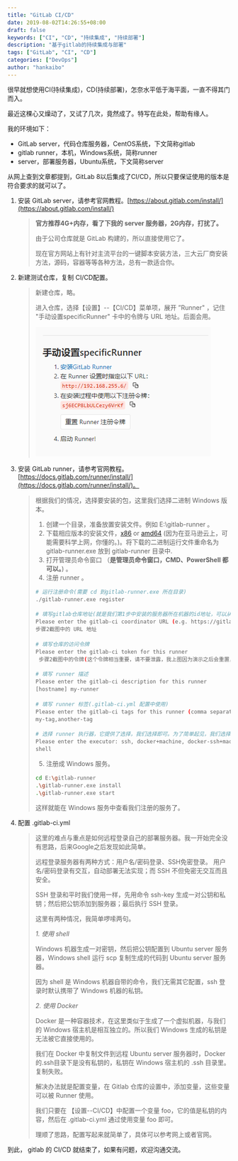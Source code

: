 ```yaml
---
title: "GitLab CI/CD"
date: 2019-08-02T14:26:55+08:00
draft: false
keywords: ["CI", "CD", "持续集成", "持续部署"]
description: "基于gitlab的持续集成与部署"
tags: ["GitLab", "CI", "CD"]
categories: ["DevOps"]
author: "hankaibo"
---
```

很早就想使用CI(持续集成)，CD(持续部署)，怎奈水平低于海平面，一直不得其门而入。

最近这棵心又燥动了，又试了几次，竟然成了。特写在此处，帮助有缘人。

我的环境如下：

- GitLab server，代码仓库服务器，CentOS系统，下文简称gitlab
- gitlab runner，本机，Windows系统，简称runner
- server，部署服务器，Ubuntu系统，下文简称server

从网上查到文章都提到，GitLab 8以后集成了CI/CD，所以只要保证使用的版本是符合要求的就可以了。

1. 安装 GitLab server，请参考官网教程。[https://about.gitlab.com/install/](https://about.gitlab.com/install/)
    > **官方推荐4G+内存，看了下我的 server 服务器，2G内存，打扰了。**
    > 
    > 由于公司仓库就是 GitLab 构建的，所以直接使用它了。
    > 
    > 现在官方网站上有针对主流平台的一键脚本安装方法，三大云厂商安装方法，源码，容器等等各种方法，总有一款适合你。

2. 新建测试仓库，复制 CI/CD配置。
   > 新建仓库，略。
   >
   > 进入仓库，选择【设置】--【CI/CD】菜单项，展开 ”Runner" ，记住 "手动设置specificRunner" 卡中的令牌与 URL 地址。后面会用。
   >
   > ![specificRunner](/img/gitlab-cicd.png "specificRunner")

3. 安装 GitLab runner，请参考官网教程。[https://docs.gitlab.com/runner/install/](https://docs.gitlab.com/runner/install/)。
    > 根据我们的情况，选择要安装的包，这里我们选择二进制 Windows 版本。
    >
    > 1. 创建一个目录，准备放置安装文件。例如 E:\gitlab-runner 。
    > 2. 下载相应版本的安装文件，[x86](https://gitlab-runner-downloads.s3.amazonaws.com/latest/binaries/gitlab-runner-windows-386.exe) or [amd64](https://gitlab-runner-downloads.s3.amazonaws.com/latest/binaries/gitlab-runner-windows-amd64.exe) (因为在亚马逊云上，可能需要科学上网，你懂的。)。将下载的二进制运行文件重命名为 gitlab-runner.exe 放到 gitlab-runner 目录中.
    > 3. 打开管理员命令窗口 （**是管理员命令窗口，CMD、PowerShell 都可以。**) 。
    > 4. 注册 runner 。
    > ``` bash
    > # 运行注册命令(需要 cd 到gitlab-runner.exe 所在目录)
    > ./gitlab-runner.exe register
    > 
    > # 填写gitlab仓库地址(就是我们第1步中安装的服务器所在机器的id地址，可以从第2步的截图中获取)
    > Please enter the gitlab-ci coordinator URL (e.g. https://gitlab.com )
    > 步骤2截图中的 URL 地址
    > 
    > # 填写仓库的访问令牌
    > Please enter the gitlab-ci token for this runner
    >  步骤2截图中的令牌(这个令牌相当重要，请不要泄露，我上图因为演示之后会重置，就懒得马赛克了。)
    > 
    > # 填写 runner 描述
    > Please enter the gitlab-ci description for this runner
    > [hostname] my-runner
    > 
    > # 填写 runner 标签(.gitlab-ci.yml 配置中使用)
    > Please enter the gitlab-ci tags for this runner (comma separated):
    > my-tag,another-tag
    > 
    > # 选择 runner 执行器，它提供了选择，我们选择即可。为了简单起见，我们选择shell。 
    > Please enter the executor: ssh, docker+machine, docker-ssh+machine, kubernetes, docker, parallels, virtualbox, docker-ssh, shell:
    > shell
    > ```
    > 5. 注册成 Windows 服务。
    > ```bash
    > cd E:\gitlab-runner
    > .\gitlab-runner.exe install
    > .\gitlab-runner.exe start
    > ```
    > 这样就能在 Windows 服务中查看我们注册的服务了。

4. 配置 .gitlab-ci.yml 
    > 这里的难点与重点是如何远程登录自己的部署服务器。我一开始完全没有思路，后来Google之后发现如此简单。
    > 
    > 远程登录服务器有两种方式：用户名/密码登录、SSH免密登录。 用户名/密码登录有交互，自动部署无法实现；而 SSH 不但免密无交互而且安全。
    >
    > SSH 登录和平时我们使用一样，先用命令 ssh-key 生成一对公钥和私钥；然后把公钥添加到服务器；最后执行 SSH 登录。
    >
    > 这里有两种情况，我简单啰嗦两句。
    > 
    > *1. 使用 shell* 
    > 
    > Windows 机器生成一对密钥，然后把公钥配置到 Ubuntu server 服务器，Windows shell 运行 scp 复制生成的代码到 Ubuntu server 服务器。
    > 
    > 因为 shell 是 Windows 机器自带的命令，我们无需其它配置，ssh 登录时默认携带了 Windows 机器的私钥。 
    > 
    > *2. 使用 Docker*
    > 
    > Docker 是一种容器技术，在这里类似于生成了一个虚拟机器，与我们的 Windows 宿主机是相互独立的。所以我们 Windows 生成的私钥是无法被它直接使用的。
    > 
    > 我们在 Docker 中复制文件到远程 Ubuntu server 服务器时，Docker 的.ssh目录下是没有私钥的，私钥在 Windows 宿主机的 .ssh 目录里。复制失败。
    > 
    > 解决办法就是配置变量，在 Gitlab 仓库的设置中，添加变量，这些变量可以被 Runner 使用。
    > 
    > 我们只要在 【设置--CI/CD】中配置一个变量 foo，它的值是私钥的内容，然后在 .gitlab-ci.yml 通过使用变量 foo 即可。
    > 
    > 理顺了思路，配置写起来就简单了，具体可以参考网上或者官网。

到此， gitlab 的 CI/CD 就结束了，如果有问题，欢迎沟通交流。
